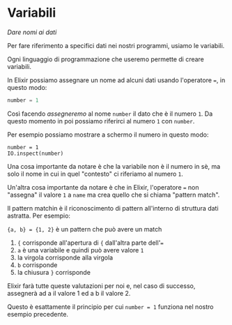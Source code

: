 # Variabili 

*Dare nomi ai dati*

Per fare riferimento a specifici dati nei nostri programmi, usiamo le variabili.

Ogni linguaggio di programmazione che useremo permette di creare variabili.

In Elixir possiamo assegnare un nome ad alcuni dati usando l'operatore `=`, in questo
modo:

```elixir
number = 1
```

Così facendo *assegneremo* al nome `number` il dato che è il numero
`1`. Da questo momento in poi possiamo riferirci al numero `1` con `number`.

Per esempio possiamo mostrare a schermo il numero in questo modo:

```
number = 1
IO.inspect(number)
```

Una cosa importante da notare è che la variabile non è il numero in sè, ma solo il
nome in cui in quel "contesto" ci riferiamo al numero `1`.

Un'altra cosa importante da notare è che in Elixir, 
l'operatore `=` non "assegna" il valore `1` a `name` ma crea quello che si chiama "pattern match".

Il pattern matchin è il riconoscimento di pattern all'interno di struttura dati 
astratta. Per esempio: 

`{a, b} = {1, 2}` è un pattern che può avere un match

1. `{` corrisponde all'apertura di `{` dall'altra parte dell'`=`
2. `a` è una variabile e quindi può avere valore `1`
3. la virgola corrisponde alla virgola
4. `b` corrisponde
5. la chiusura `}` corrisponde

Elixir farà tutte queste valutazioni per noi e, nel caso di successo, 
assegnerà ad a il valore 1 ed a b il valore 2.

Questo è esattamente il principio per cui `number = 1` funziona nel nostro esempio precedente.
